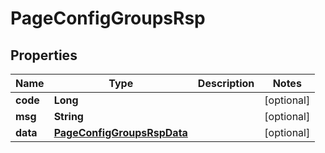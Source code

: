 

# PageConfigGroupsRsp

## Properties

Name | Type | Description | Notes
------------ | ------------- | ------------- | -------------
**code** | **Long** |  |  [optional]
**msg** | **String** |  |  [optional]
**data** | [**PageConfigGroupsRspData**](PageConfigGroupsRspData.md) |  |  [optional]



